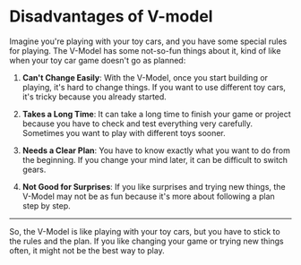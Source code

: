# Disadvantages of V-model

Imagine you're playing with your toy cars, and you have some special rules for playing. The V-Model has some not-so-fun things about it, kind of like when your toy car game doesn't go as planned:

1. **Can't Change Easily**: With the V-Model, once you start building or playing, it's hard to change things. If you want to use different toy cars, it's tricky because you already started.

2. **Takes a Long Time**: It can take a long time to finish your game or project because you have to check and test everything very carefully. Sometimes you want to play with different toys sooner.

3. **Needs a Clear Plan**: You have to know exactly what you want to do from the beginning. If you change your mind later, it can be difficult to switch gears.

4. **Not Good for Surprises**: If you like surprises and trying new things, the V-Model may not be as fun because it's more about following a plan step by step.

---

So, the V-Model is like playing with your toy cars, but you have to stick to the rules and the plan. If you like changing your game or trying new things often, it might not be the best way to play.
